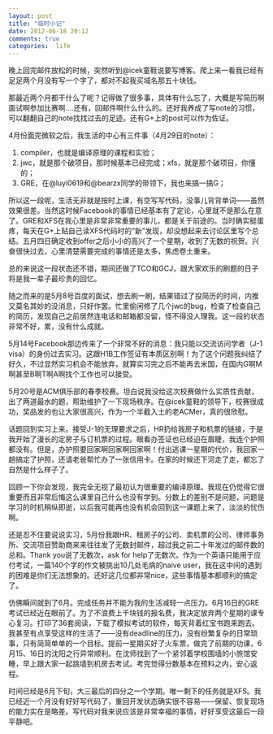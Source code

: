 ```yaml
---
layout: post
title: "临时小记"
date: 2012-06-18 20:12
comments: true
categories:  life
---
```


晚上回完邮件放松的时候，突然听到@icek童鞋说要写博客。爬上来一看我已经有足足两个月没有写一个字了，都对不起我买域名那五十块钱。

那最近两个月都干什么了呢？记得做了很多事，具体有什么忘了，大概是写简历啊面试啊参加比赛啊....还有，回邮件啊什么什么的。还好我养成了写note的习惯，可以翻翻自己的note找找过去的足迹。还有G+上的post可以作为佐证。

4月份面完微软之后，我生活的中心有三件事（4月29日的note）：

1. compiler，也就是编译原理的课程和实验；
2. jwc，就是那个破项目，那时候基本已经完成；xfs，就是那个破项目，你懂的；
3. GRE，在@luyi0619和@bearzx同学的带领下，我也来搞一搞G；

所以这一段呢，生活无非就是按时上课，有空写写代码，没事儿背背单词——虽然效果很差。当然这时候Facebook的事情已经基本有了定论，心里就不是那么在意了。GRE和XFS在我心里是非常非常重要的事儿，都是关于前途的。当时确实挺蛋疼，每天在G+上贴自己读XFS代码时的“新”发现，却没想起来去讨论区里写个总结。五月四日确定收到offer之后小小的高兴了一个星期，收到了无数的祝贺。兴奋很快过去，心里清楚需要完成的事情还是太多，焦虑卷土重来。

总的来说这一段状态还不错，期间还做了TCO和GCJ，跟大家欢乐的刷题的日子将是我一辈子最珍贵的回忆。

随之而来的是5月8号百度的面试，想去刷一刷，结果错过了投简历的时间，内推又莫名其妙的没消息，只好作罢。忙里偷闲修了几个jwc的bug，检查了检查自己的简历，发现自己之前居然连电话和邮箱都没留，怪不得没人理我。这一段的状态非常不好，累，没有什么成就。

5月14号Facebook那边传来了一个非常不好的消息：我只能以交流访问学者（J-1 visa）的身份过去实习。这跟H1B工作签证有本质区别啊！为了这个问题我纠结了好久，不过显然实习机会不能放弃，就算实习完之后不能再去米国，在国内G啊M啊甚至B啊T啊A啊找个工作也可以接受。

5月20号是ACM俱乐部的春季校赛。坦白说我没给这次校赛做什么实质性贡献，出了两道最水的题，帮助维护了一下现场秩序。在@icek童鞋的领导下，校赛很成功，奖品发的也让大家很高兴，作为一个半截入土的老ACMer，真的很欣慰。

话题回到实习上来。接受J-1的无理要求之后，HR扔给我房子和机票的链接，于是我开始了漫长的定房子与订机票的过程。眼看办签证也已经迫在眉睫，我连个护照都没有。但是，办护照要回家啊回家啊回家啊！付出逃课一星期的代价，我回家一趟搞定了护照，还请老爸帮忙办了一张信用卡。在家的时候还下河走了走，都忘了自然是什么样子了。

回顾一下你会发现，我完全无视了最初认为很重要的编译原理。我现在仍觉得它很重要而且非常后悔这么课里自己什么也没有学到。分数上的差别不是问题，问题是学习的时机稍纵即逝，以后我可能再也没有机会回到这一课题上来了，淡淡的忧伤啊。

还是忍不住要说说实习，5月份我跟HR、租房子的公司、卖机票的公司、律师事务所、交流项目赞助商来来往往发了无数封邮件，超过我之前二十年发过的邮件数的总和。Thank you说了无数次，ask for help了无数次。作为一个英语只能用于应付考试，一篇140个字的作文被挑出10几处毛病的naive user，我在这中间的遇到的困难是你们无法想象的。还好这几位都非常nice，这些事情基本都顺利的搞定了。

仿佛瞬间就到了6月。完成任务并不能为我的生活减轻一点压力。6月16日的GRE考试已经近在眼前了。为了不浪费上千块钱的报名费，我决定放弃两个星期的课专心复习。打印了36套阅读，下载了模拟考试的软件，每天背着红宝书跑来跑去。我甚至有点享受这样的生活了——没有deadline的压力，没有纷繁复杂的日常琐事，只有简简单单的一个目标。提前一星期买好了火车票，做完了前期的功课，6月15、16日的沈阳之行异常顺利。在沈师找到了一个紧邻着学校围墙的小旅馆安睡，早上跟大家一起跳墙到机房去考试。考完觉得分数基本在预料之内，安心返程。

时间已经是6月下旬，大三最后的四分之一个学期。唯一剩下的任务就是XFS。我已经近一个月没有好好写代码了，重回开发状态确实很不容易——保留、恢复现场的能力实在是略差。写代码对我来说应该是非常幸福的事情，好好享受这最后一段平静吧。
